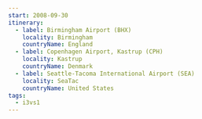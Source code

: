 ```yaml
---
start: 2008-09-30
itinerary:
  - label: Birmingham Airport (BHX)
    locality: Birmingham
    countryName: England
  - label: Copenhagen Airport, Kastrup (CPH)
    locality: Kastrup
    countryName: Denmark
  - label: Seattle-Tacoma International Airport (SEA)
    locality: SeaTac
    countryName: United States
tags:
  - i3vs1
---
```

